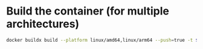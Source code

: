 # Build the container (for multiple architectures)

```bash
docker buildx build --platform linux/amd64,linux/arm64 --push=true -t $HOST_IP:27443/demo_tesseract:v1 .
```

